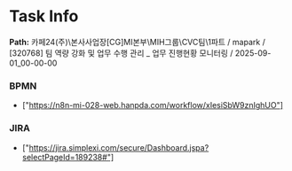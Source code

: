 # Task Info

**Path:** 카페24(주)\본사사업장\[CG]MI본부\MIH그룹\CVC팀\1파트 / mapark / [320768] 팀 역량 강화 및 업무 수행 관리 _ 업무 진행현황 모니터링 / 2025-09-01_00-00-00

### BPMN
- ["https://n8n-mi-028-web.hanpda.com/workflow/xIesiSbW9znIghUO"]

### JIRA
- ["https://jira.simplexi.com/secure/Dashboard.jspa?selectPageId=189238#"]

